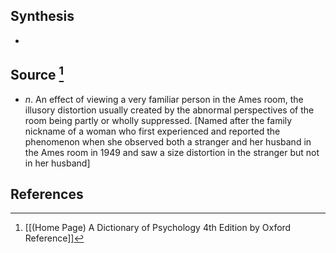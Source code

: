 ## Synthesis
- 
## Source [^1]
- $n$. An effect of viewing a very familiar person in the Ames room, the illusory distortion usually created by the abnormal perspectives of the room being partly or wholly suppressed. \[Named after the family nickname of a woman who first experienced and reported the phenomenon when she observed both a stranger and her husband in the Ames room in 1949 and saw a size distortion in the stranger but not in her husband]
## References

[^1]: [[(Home Page) A Dictionary of Psychology 4th Edition by Oxford Reference]]
